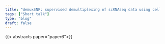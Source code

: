 ```yaml
---
title: "demuxSNP: supervised demultiplexing of scRNAseq data using cell hashing and SNPs"
tags: ["Short talk"]
type: "blog"
draft: false
---
```


{{< abstracts paper="paper6">}}


